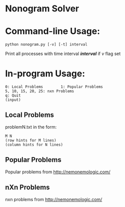 Nonogram Solver
================
# Command-line Usage:
```
python nonogram.py [-v] [-t] interval
```
Print all processes with time interval ***interval*** if *v* flag set

# In-program Usage:
```
0: Local Problems        1: Popular Problems
5, 10, 15, 20, 25: nxn Problems
q: Quit
(input)
```
## Local Problems
problemN.txt in the form:
```
M N
(row hints for M lines)
(column hints for N lines)
```

## Popular Problems
Popular problems from http://nemonemologic.com/

## nXn Problems
nxn problems from http://nemonemologic.com/
